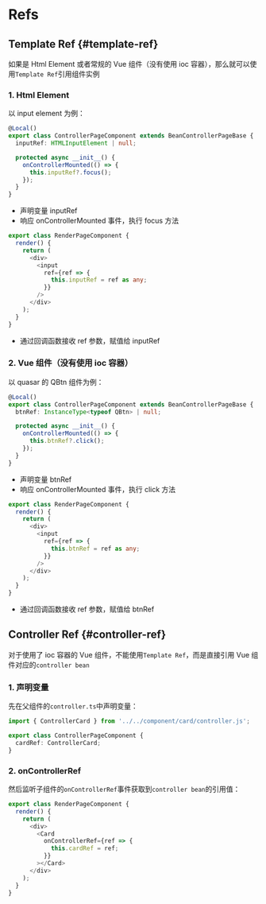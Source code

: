 # Refs

## Template Ref {#template-ref}

如果是 Html Element 或者常规的 Vue 组件（没有使用 ioc 容器），那么就可以使用`Template Ref`引用组件实例

### 1. Html Element

以 input element 为例：

```typescript
@Local()
export class ControllerPageComponent extends BeanControllerPageBase {
  inputRef: HTMLInputElement | null;

  protected async __init__() {
    onControllerMounted(() => {
      this.inputRef?.focus();
    });
  }
}
```

- 声明变量 inputRef
- 响应 onControllerMounted 事件，执行 focus 方法

```typescript
export class RenderPageComponent {
  render() {
    return (
      <div>
        <input
          ref={ref => {
            this.inputRef = ref as any;
          }}
        />
      </div>
    );
  }
}
```

- 通过回调函数接收 ref 参数，赋值给 inputRef

### 2. Vue 组件（没有使用 ioc 容器）

以 quasar 的 QBtn 组件为例：

```typescript
@Local()
export class ControllerPageComponent extends BeanControllerPageBase {
  btnRef: InstanceType<typeof QBtn> | null;

  protected async __init__() {
    onControllerMounted(() => {
      this.btnRef?.click();
    });
  }
}
```

- 声明变量 btnRef
- 响应 onControllerMounted 事件，执行 click 方法

```typescript
export class RenderPageComponent {
  render() {
    return (
      <div>
        <input
          ref={ref => {
            this.btnRef = ref as any;
          }}
        />
      </div>
    );
  }
}
```

- 通过回调函数接收 ref 参数，赋值给 btnRef

## Controller Ref {#controller-ref}

对于使用了 ioc 容器的 Vue 组件，不能使用`Template Ref`，而是直接引用 Vue 组件对应的`controller bean`

### 1. 声明变量

先在父组件的`controller.ts`中声明变量：

```typescript
import { ControllerCard } from '../../component/card/controller.js';

export class ControllerPageComponent {
  cardRef: ControllerCard;
}
```

### 2. onControllerRef

然后监听子组件的`onControllerRef`事件获取到`controller bean`的引用值：

```typescript
export class RenderPageComponent {
  render() {
    return (
      <div>
        <Card
          onControllerRef={ref => {
            this.cardRef = ref;
          }}
        ></Card>
      </div>
    );
  }
}
```
